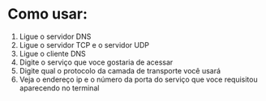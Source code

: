 # Como usar:
1. Ligue o servidor DNS
2. Ligue o servidor TCP e o servidor UDP
3. Ligue o cliente DNS
4. Digite o serviço que voce gostaria de acessar
5. Digite qual o protocolo da camada de transporte você usará
6. Veja o endereço ip e o número da porta do serviço que voce requisitou aparecendo no terminal
